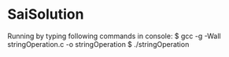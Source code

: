 SaiSolution
===========

Running by typing following commands in console:
$ gcc -g -Wall stringOperation.c -o stringOperation
$ ./stringOperation

